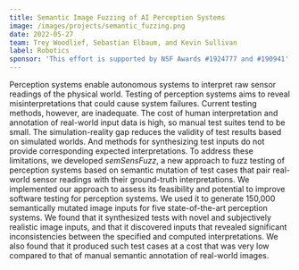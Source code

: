 ```yaml
---
title: Semantic Image Fuzzing of AI Perception Systems
image: /images/projects/semantic_fuzzing.png
date: 2022-05-27
team: Trey Woodlief, Sebastian Elbaum, and Kevin Sullivan
label: Robotics
sponsor: 'This effort is supported by NSF Awards #1924777 and #190941'
---
```


Perception systems enable autonomous systems to interpret raw sensor readings of the physical world.
Testing of perception systems aims to reveal misinterpretations that could cause system failures.
Current testing methods, however, are inadequate. 
The cost of human interpretation and annotation of real-world input data is high, so manual test suites tend
to be small. The simulation-reality gap reduces the validity of test results based on simulated worlds.
And methods for synthesizing test inputs do not provide corresponding expected interpretations.
To address these limitations, we developed _semSensFuzz_, a new approach to fuzz testing of perception systems based on 
semantic mutation of test cases that pair real-world sensor readings with their ground-truth interpretations.
We implemented our approach to assess its feasibility and potential to improve software testing for perception systems.
We used it to generate 150,000 semantically mutated image inputs for five state-of-the-art perception systems.
We found that it synthesized tests with novel and subjectively realistic image inputs,
and that it discovered inputs that revealed significant inconsistencies between the specified and computed
interpretations. We also found that it produced such test cases at a cost that was very low compared to that of
manual semantic annotation of real-world images.